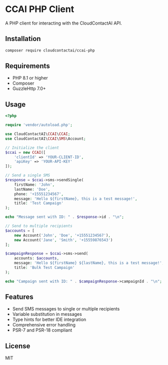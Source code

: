 # CCAI PHP Client

A PHP client for interacting with the CloudContactAI API.

## Installation

```bash
composer require cloudcontactai/ccai-php
```

## Requirements

- PHP 8.1 or higher
- Composer
- GuzzleHttp 7.0+

## Usage

```php
<?php

require 'vendor/autoload.php';

use CloudContactAI\CCAI\CCAI;
use CloudContactAI\CCAI\SMS\Account;

// Initialize the client
$ccai = new CCAI([
    'clientId' => 'YOUR-CLIENT-ID',
    'apiKey' => 'YOUR-API-KEY'
]);

// Send a single SMS
$response = $ccai->sms->sendSingle(
    firstName: 'John',
    lastName: 'Doe',
    phone: '+15551234567',
    message: 'Hello ${firstName}, this is a test message!',
    title: 'Test Campaign'
);

echo "Message sent with ID: " . $response->id . "\n";

// Send to multiple recipients
$accounts = [
    new Account('John', 'Doe', '+15551234567'),
    new Account('Jane', 'Smith', '+15559876543')
];

$campaignResponse = $ccai->sms->send(
    accounts: $accounts,
    message: 'Hello ${firstName} ${lastName}, this is a test message!',
    title: 'Bulk Test Campaign'
);

echo "Campaign sent with ID: " . $campaignResponse->campaignId . "\n";
```

## Features

- Send SMS messages to single or multiple recipients
- Variable substitution in messages
- Type hints for better IDE integration
- Comprehensive error handling
- PSR-7 and PSR-18 compliant

## License

MIT
